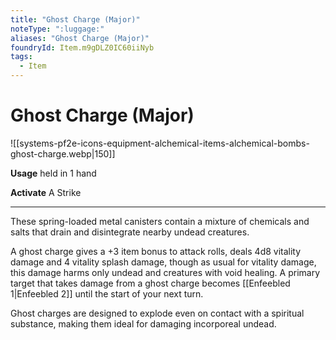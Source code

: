 ```yaml
---
title: "Ghost Charge (Major)"
noteType: ":luggage:"
aliases: "Ghost Charge (Major)"
foundryId: Item.m9gDLZ0IC60iiNyb
tags:
  - Item
---
```


# Ghost Charge (Major)
![[systems-pf2e-icons-equipment-alchemical-items-alchemical-bombs-ghost-charge.webp|150]]

**Usage** held in 1 hand

**Activate** A Strike

* * *

These spring-loaded metal canisters contain a mixture of chemicals and salts that drain and disintegrate nearby undead creatures.

A ghost charge gives a +3 item bonus to attack rolls, deals 4d8 vitality damage and 4 vitality splash damage, though as usual for vitality damage, this damage harms only undead and creatures with void healing. A primary target that takes damage from a ghost charge becomes [[Enfeebled 1|Enfeebled 2]] until the start of your next turn.

Ghost charges are designed to explode even on contact with a spiritual substance, making them ideal for damaging incorporeal undead.

